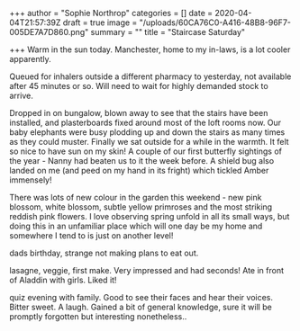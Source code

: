 +++
author = "Sophie Northrop"
categories = []
date = 2020-04-04T21:57:39Z
draft = true
image = "/uploads/60CA76C0-A416-48B8-96F7-005DE7A7D860.png"
summary = ""
title = "Staircase Saturday"

+++
Warm in the sun today. Manchester, home to my in-laws, is a lot cooler apparently.

Queued for inhalers outside a different pharmacy to yesterday, not available after 45 minutes or so. Will need to wait for highly demanded stock to arrive.

Dropped in on bungalow, blown away to see that the stairs have been installed, and plasterboards fixed around most of the loft rooms now. Our baby elephants were busy plodding up and down the stairs as many times as they could muster. Finally we sat outside for a while in the warmth. It felt so nice to have sun on my skin! A couple of our first butterfly sightings of the year - Nanny had beaten us to it the week before. A shield bug also landed on me (and peed on my hand in its fright) which tickled Amber immensely!

There was lots of new colour in the garden this weekend - new pink blossom, white blossom, subtle yellow primroses and the most striking reddish pink flowers. I love observing spring unfold in all its small ways, but doing this in an unfamiliar place which will one day be my home and somewhere I tend to is just on another level!

dads birthday, strange not making plans to eat out.

lasagne, veggie, first make. Very impressed and had seconds! Ate in front of Aladdin with girls. Liked it!

quiz evening with family. Good to see their faces and hear their voices. Bitter sweet. A laugh. Gained a bit of general knowledge, sure it will be promptly forgotten but interesting nonetheless..